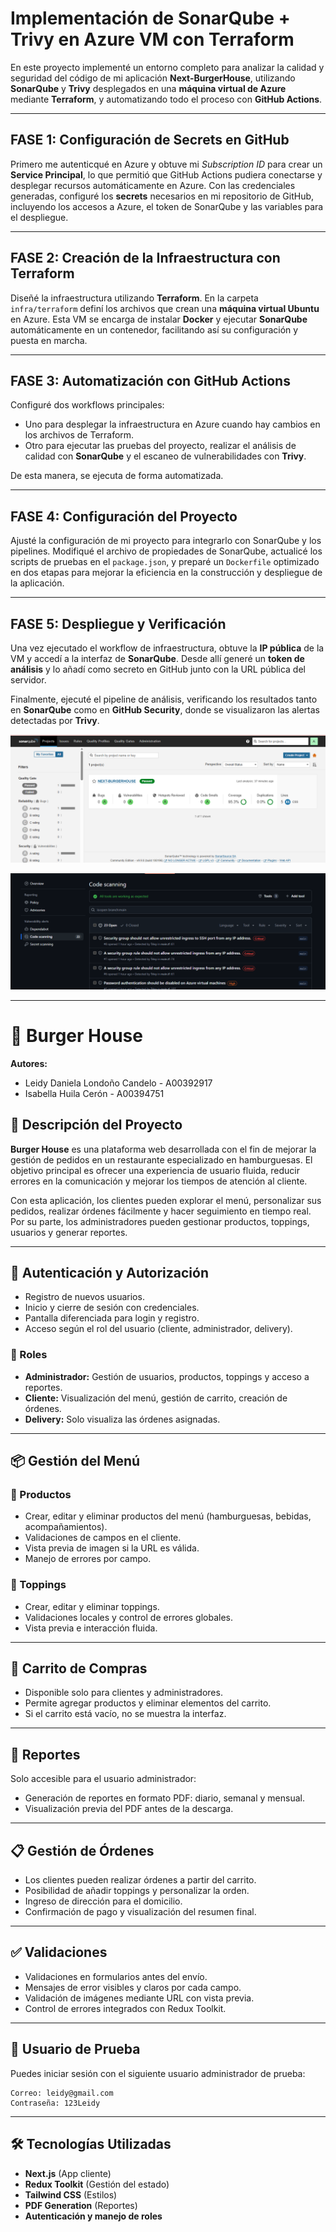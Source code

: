 # Implementación de SonarQube + Trivy en Azure VM con Terraform

En este proyecto implementé un entorno completo para analizar la calidad y seguridad del código de mi aplicación **Next-BurgerHouse**, utilizando **SonarQube** y **Trivy** desplegados en una **máquina virtual de Azure** mediante **Terraform**, y automatizando todo el proceso con **GitHub Actions**.

---

## FASE 1: Configuración de Secrets en GitHub

Primero me autenticqué en Azure y obtuve mi *Subscription ID* para crear un **Service Principal**, lo que permitió que GitHub Actions pudiera conectarse y desplegar recursos automáticamente en Azure.
Con las credenciales generadas, configuré los **secrets** necesarios en mi repositorio de GitHub, incluyendo los accesos a Azure, el token de SonarQube y las variables para el despliegue.

---

## FASE 2: Creación de la Infraestructura con Terraform

Diseñé la infraestructura utilizando **Terraform**.
En la carpeta `infra/terraform` definí los archivos que crean una **máquina virtual Ubuntu** en Azure. Esta VM se encarga de instalar **Docker** y ejecutar **SonarQube** automáticamente en un contenedor, facilitando así su configuración y puesta en marcha.

---

## FASE 3: Automatización con GitHub Actions

Configuré dos workflows principales:

* Uno para desplegar la infraestructura en Azure cuando hay cambios en los archivos de Terraform.
* Otro para ejecutar las pruebas del proyecto, realizar el análisis de calidad con **SonarQube** y el escaneo de vulnerabilidades con **Trivy**.

De esta manera, se ejecuta de forma automatizada.

---

## FASE 4: Configuración del Proyecto

Ajusté la configuración de mi proyecto para integrarlo con SonarQube y los pipelines.
Modifiqué el archivo de propiedades de SonarQube, actualicé los scripts de pruebas en el `package.json`, y preparé un `Dockerfile` optimizado en dos etapas para mejorar la eficiencia en la construcción y despliegue de la aplicación.

---

## FASE 5: Despliegue y Verificación

Una vez ejecutado el workflow de infraestructura, obtuve la **IP pública** de la VM y accedí a la interfaz de **SonarQube**.
Desde allí generé un **token de análisis** y lo añadí como secreto en GitHub junto con la URL pública del servidor.

Finalmente, ejecuté el pipeline de análisis, verificando los resultados tanto en **SonarQube** como en **GitHub Security**, donde se visualizaron las alertas detectadas por **Trivy**.

![alt text](image-3.png)

![alt text](image-4.png)

---






# 🍔 Burger House

**Autores:**

* Leidy Daniela Londoño Candelo - A00392917
* Isabella Huila Cerón - A00394751

## 📌 Descripción del Proyecto

**Burger House** es una plataforma web desarrollada con el fin de mejorar la gestión de pedidos en un restaurante especializado en hamburguesas. El objetivo principal es ofrecer una experiencia de usuario fluida, reducir errores en la comunicación y mejorar los tiempos de atención al cliente.

Con esta aplicación, los clientes pueden explorar el menú, personalizar sus pedidos, realizar órdenes fácilmente y hacer seguimiento en tiempo real. Por su parte, los administradores pueden gestionar productos, toppings, usuarios y generar reportes.

---

## 🔐 Autenticación y Autorización

* Registro de nuevos usuarios.
* Inicio y cierre de sesión con credenciales.
* Pantalla diferenciada para login y registro.
* Acceso según el rol del usuario (cliente, administrador, delivery).

### 👤 Roles

* **Administrador:** Gestión de usuarios, productos, toppings y acceso a reportes.
* **Cliente:** Visualización del menú, gestión de carrito, creación de órdenes.
* **Delivery:** Solo visualiza las órdenes asignadas.

---

## 📦 Gestión del Menú

### 🧾 Productos

* Crear, editar y eliminar productos del menú (hamburguesas, bebidas, acompañamientos).
* Validaciones de campos en el cliente.
* Vista previa de imagen si la URL es válida.
* Manejo de errores por campo.

### 🧂 Toppings

* Crear, editar y eliminar toppings.
* Validaciones locales y control de errores globales.
* Vista previa e interacción fluida.

---

## 🛒 Carrito de Compras

* Disponible solo para clientes y administradores.
* Permite agregar productos y eliminar elementos del carrito.
* Si el carrito está vacío, no se muestra la interfaz.

---

## 📄 Reportes

Solo accesible para el usuario administrador:

* Generación de reportes en formato PDF: diario, semanal y mensual.
* Visualización previa del PDF antes de la descarga.

---

## 📋 Gestión de Órdenes

* Los clientes pueden realizar órdenes a partir del carrito.
* Posibilidad de añadir toppings y personalizar la orden.
* Ingreso de dirección para el domicilio.
* Confirmación de pago y visualización del resumen final.

---

## ✅ Validaciones

* Validaciones en formularios antes del envío.
* Mensajes de error visibles y claros por cada campo.
* Validación de imágenes mediante URL con vista previa.
* Control de errores integrados con Redux Toolkit.

---

## 🧪 Usuario de Prueba

Puedes iniciar sesión con el siguiente usuario administrador de prueba:

```
Correo: leidy@gmail.com  
Contraseña: 123Leidy
```

---

## 🛠️ Tecnologías Utilizadas

* **Next.js** (App cliente)
* **Redux Toolkit** (Gestión del estado)
* **Tailwind CSS** (Estilos)
* **PDF Generation** (Reportes)
* **Autenticación y manejo de roles**
